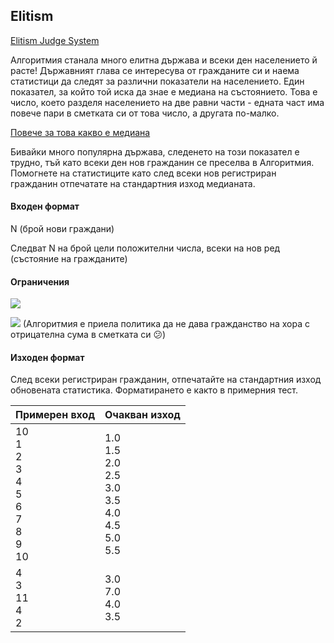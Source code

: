 ## Elitism

[Elitism Judge System](https://www.hackerrank.com/contests/practice-6-sda/challenges/elitism)

Алгоритмия станала много елитна държава и всеки ден населението й расте! Държавният глава се интересува от гражданите си и наема статистици да следят за различни показатели на населението. Един показател, за който той иска да знае е медиана на състоянието. Това е число, което разделя населението на две равни части - едната част има повече пари в сметката си от това число, а другата по-малко.

[Повече за това какво е медиана](https://en.wikipedia.org/wiki/Median)

Бивайки много популярна държава, следенето на този показател е трудно, тъй като всеки ден нов гражданин се преселва в Алгоритмия. Помогнете на статистиците като след всеки нов регистриран гражданин отпечатате на стандартния изход медианата.

#### Входен формат

N (брой нови граждани)

Следват N на брой цели положителни числа, всеки на нов ред (състояние на гражданите)

#### Ограничения

<img src="https://latex.codecogs.com/svg.latex?\Large&space;1\le{N}\le{500000}">

<img src="https://latex.codecogs.com/svg.latex?\Large&space;0\le{a_i}\le{2^{24}"> (Алгоритмия е приела политика да не дава гражданство на хора с отрицателна сума в сметката си 😕)

#### Изходен формат

След всеки регистриран гражданин, отпечатайте на стандартния изход обновената статистика. Форматирането е както в примерния тест.

Примерен вход|Очакван изход
-|-
10<br>1<br>2<br>3<br>4<br>5<br>6<br>7<br>8<br>9<br>10|1.0<br>1.5<br>2.0<br>2.5<br>3.0<br>3.5<br>4.0<br>4.5<br>5.0<br>5.5
4<br>3<br>11<br>4<br>2|3.0<br>7.0<br>4.0<br>3.5
